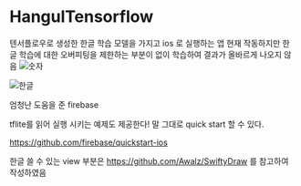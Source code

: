 # HangulTensorflow
텐서플로우로 생성한 한글 학습 모델을 가지고 ios 로 실행하는 앱
현재 작동하지만
한글 학습에 대한 오버피팅을 제한하는 부분이 없이 학습하여 결과가 올바르게 나오지 않음
![숫자](https://imgur.com/a/XfZDqV1)


![한글](https://imgur.com/a/XJV48oQ)




엄청난 도움을 준 firebase

tflite를 읽어 실행 시키는 예제도 제공한다!
말 그대로 quick start 할 수 있다.

https://github.com/firebase/quickstart-ios

한글 쓸 수 있는 view 부분은
https://github.com/Awalz/SwiftyDraw
를 참고하여 작성하였음

